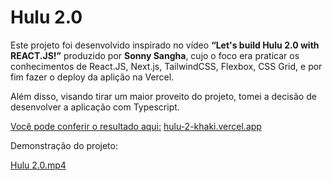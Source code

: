 # Hulu 2.0

Este projeto foi desenvolvido inspirado no vídeo **“Let's build Hulu 2.0 with REACT.JS!”** produzido por **Sonny Sangha**, cujo o foco era praticar os conhecimentos de React.JS, Next.js, TailwindCSS, Flexbox, CSS Grid, e por fim fazer o deploy da aplição na Vercel. 

Além disso, visando tirar um maior proveito do projeto, tomei a decisão de desenvolver a aplicação com Typescript.

[Você pode conferir o resultado aqui:](http://hulu-2-khaki.vercel.app) [hulu-2-khaki.vercel.app](https://hulu-2-khaki.vercel.app/)

Demonstração do projeto: 

[Hulu 2.0.mp4](readme-assets/Hulu_2.0.mp4)